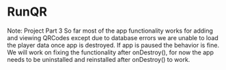 # RunQR

Note: Project Part 3
So far most of the app functionality works for adding and viewing QRCodes except due to database errors we are unable to load the player data once app is destroyed.
If app is paused the behavior is fine. 
We will work on fixing the functionality after onDestroy(), for now the app needs to be uninstalled and reinstalled after onDestroy() to work.
